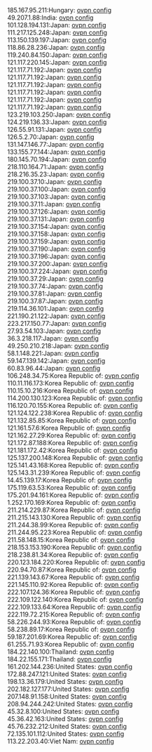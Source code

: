 185.167.95.211:Hungary: [ovpn config](vpn/185_167_95_211.ovpn)  
49.207.1.88:India: [ovpn config](vpn/49_207_1_88.ovpn)  
101.128.194.131:Japan: [ovpn config](vpn/101_128_194_131.ovpn)  
111.217.125.248:Japan: [ovpn config](vpn/111_217_125_248.ovpn)  
113.150.139.197:Japan: [ovpn config](vpn/113_150_139_197.ovpn)  
118.86.28.236:Japan: [ovpn config](vpn/118_86_28_236.ovpn)  
119.240.84.150:Japan: [ovpn config](vpn/119_240_84_150.ovpn)  
121.117.220.145:Japan: [ovpn config](vpn/121_117_220_145.ovpn)  
121.117.71.192:Japan: [ovpn config](vpn/121_117_71_192.ovpn)  
121.117.71.192:Japan: [ovpn config](vpn/121_117_71_192.ovpn)  
121.117.71.192:Japan: [ovpn config](vpn/121_117_71_192.ovpn)  
121.117.71.192:Japan: [ovpn config](vpn/121_117_71_192.ovpn)  
121.117.71.192:Japan: [ovpn config](vpn/121_117_71_192.ovpn)  
121.117.71.192:Japan: [ovpn config](vpn/121_117_71_192.ovpn)  
123.219.103.250:Japan: [ovpn config](vpn/123_219_103_250.ovpn)  
124.219.136.33:Japan: [ovpn config](vpn/124_219_136_33.ovpn)  
126.55.91.131:Japan: [ovpn config](vpn/126_55_91_131.ovpn)  
126.5.2.70:Japan: [ovpn config](vpn/126_5_2_70.ovpn)  
131.147.146.77:Japan: [ovpn config](vpn/131_147_146_77.ovpn)  
133.155.77.144:Japan: [ovpn config](vpn/133_155_77_144.ovpn)  
180.145.70.194:Japan: [ovpn config](vpn/180_145_70_194.ovpn)  
218.110.164.71:Japan: [ovpn config](vpn/218_110_164_71.ovpn)  
218.216.35.23:Japan: [ovpn config](vpn/218_216_35_23.ovpn)  
219.100.37.10:Japan: [ovpn config](vpn/219_100_37_10.ovpn)  
219.100.37.100:Japan: [ovpn config](vpn/219_100_37_100.ovpn)  
219.100.37.103:Japan: [ovpn config](vpn/219_100_37_103.ovpn)  
219.100.37.11:Japan: [ovpn config](vpn/219_100_37_11.ovpn)  
219.100.37.126:Japan: [ovpn config](vpn/219_100_37_126.ovpn)  
219.100.37.131:Japan: [ovpn config](vpn/219_100_37_131.ovpn)  
219.100.37.154:Japan: [ovpn config](vpn/219_100_37_154.ovpn)  
219.100.37.158:Japan: [ovpn config](vpn/219_100_37_158.ovpn)  
219.100.37.159:Japan: [ovpn config](vpn/219_100_37_159.ovpn)  
219.100.37.190:Japan: [ovpn config](vpn/219_100_37_190.ovpn)  
219.100.37.196:Japan: [ovpn config](vpn/219_100_37_196.ovpn)  
219.100.37.200:Japan: [ovpn config](vpn/219_100_37_200.ovpn)  
219.100.37.224:Japan: [ovpn config](vpn/219_100_37_224.ovpn)  
219.100.37.29:Japan: [ovpn config](vpn/219_100_37_29.ovpn)  
219.100.37.74:Japan: [ovpn config](vpn/219_100_37_74.ovpn)  
219.100.37.81:Japan: [ovpn config](vpn/219_100_37_81.ovpn)  
219.100.37.87:Japan: [ovpn config](vpn/219_100_37_87.ovpn)  
219.114.36.101:Japan: [ovpn config](vpn/219_114_36_101.ovpn)  
221.190.21.122:Japan: [ovpn config](vpn/221_190_21_122.ovpn)  
223.217.150.77:Japan: [ovpn config](vpn/223_217_150_77.ovpn)  
27.93.54.103:Japan: [ovpn config](vpn/27_93_54_103.ovpn)  
36.3.218.117:Japan: [ovpn config](vpn/36_3_218_117.ovpn)  
49.250.210.218:Japan: [ovpn config](vpn/49_250_210_218.ovpn)  
58.1.148.221:Japan: [ovpn config](vpn/58_1_148_221.ovpn)  
59.147.139.142:Japan: [ovpn config](vpn/59_147_139_142.ovpn)  
60.83.96.44:Japan: [ovpn config](vpn/60_83_96_44.ovpn)  
106.248.34.75:Korea Republic of: [ovpn config](vpn/106_248_34_75.ovpn)  
110.11.116.173:Korea Republic of: [ovpn config](vpn/110_11_116_173.ovpn)  
110.15.10.216:Korea Republic of: [ovpn config](vpn/110_15_10_216.ovpn)  
114.200.130.123:Korea Republic of: [ovpn config](vpn/114_200_130_123.ovpn)  
116.120.70.155:Korea Republic of: [ovpn config](vpn/116_120_70_155.ovpn)  
121.124.122.238:Korea Republic of: [ovpn config](vpn/121_124_122_238.ovpn)  
121.132.85.85:Korea Republic of: [ovpn config](vpn/121_132_85_85.ovpn)  
121.161.57.6:Korea Republic of: [ovpn config](vpn/121_161_57_6.ovpn)  
121.162.27.29:Korea Republic of: [ovpn config](vpn/121_162_27_29.ovpn)  
121.172.87.188:Korea Republic of: [ovpn config](vpn/121_172_87_188.ovpn)  
121.181.172.42:Korea Republic of: [ovpn config](vpn/121_181_172_42.ovpn)  
125.137.200.148:Korea Republic of: [ovpn config](vpn/125_137_200_148.ovpn)  
125.141.43.168:Korea Republic of: [ovpn config](vpn/125_141_43_168.ovpn)  
125.143.31.239:Korea Republic of: [ovpn config](vpn/125_143_31_239.ovpn)  
14.45.139.17:Korea Republic of: [ovpn config](vpn/14_45_139_17.ovpn)  
175.119.63.53:Korea Republic of: [ovpn config](vpn/175_119_63_53.ovpn)  
175.201.94.161:Korea Republic of: [ovpn config](vpn/175_201_94_161.ovpn)  
1.252.170.169:Korea Republic of: [ovpn config](vpn/1_252_170_169.ovpn)  
211.214.229.87:Korea Republic of: [ovpn config](vpn/211_214_229_87.ovpn)  
211.215.143.130:Korea Republic of: [ovpn config](vpn/211_215_143_130.ovpn)  
211.244.38.99:Korea Republic of: [ovpn config](vpn/211_244_38_99.ovpn)  
211.244.95.223:Korea Republic of: [ovpn config](vpn/211_244_95_223.ovpn)  
211.58.148.15:Korea Republic of: [ovpn config](vpn/211_58_148_15.ovpn)  
218.153.153.190:Korea Republic of: [ovpn config](vpn/218_153_153_190.ovpn)  
218.238.81.34:Korea Republic of: [ovpn config](vpn/218_238_81_34.ovpn)  
220.123.184.220:Korea Republic of: [ovpn config](vpn/220_123_184_220.ovpn)  
220.94.70.87:Korea Republic of: [ovpn config](vpn/220_94_70_87.ovpn)  
221.139.143.67:Korea Republic of: [ovpn config](vpn/221_139_143_67.ovpn)  
221.145.110.92:Korea Republic of: [ovpn config](vpn/221_145_110_92.ovpn)  
222.107.124.36:Korea Republic of: [ovpn config](vpn/222_107_124_36.ovpn)  
222.109.122.140:Korea Republic of: [ovpn config](vpn/222_109_122_140.ovpn)  
222.109.133.64:Korea Republic of: [ovpn config](vpn/222_109_133_64.ovpn)  
222.119.72.215:Korea Republic of: [ovpn config](vpn/222_119_72_215.ovpn)  
58.226.244.93:Korea Republic of: [ovpn config](vpn/58_226_244_93.ovpn)  
58.238.89.17:Korea Republic of: [ovpn config](vpn/58_238_89_17.ovpn)  
59.187.201.69:Korea Republic of: [ovpn config](vpn/59_187_201_69.ovpn)  
61.255.71.93:Korea Republic of: [ovpn config](vpn/61_255_71_93.ovpn)  
184.22.140.100:Thailand: [ovpn config](vpn/184_22_140_100.ovpn)  
184.22.155.171:Thailand: [ovpn config](vpn/184_22_155_171.ovpn)  
161.202.144.236:United States: [ovpn config](vpn/161_202_144_236.ovpn)  
172.88.247.121:United States: [ovpn config](vpn/172_88_247_121.ovpn)  
198.13.36.179:United States: [ovpn config](vpn/198_13_36_179.ovpn)  
202.182.127.177:United States: [ovpn config](vpn/202_182_127_177.ovpn)  
207.148.91.158:United States: [ovpn config](vpn/207_148_91_158.ovpn)  
208.94.244.242:United States: [ovpn config](vpn/208_94_244_242.ovpn)  
45.32.8.100:United States: [ovpn config](vpn/45_32_8_100.ovpn)  
45.36.42.163:United States: [ovpn config](vpn/45_36_42_163.ovpn)  
45.76.232.212:United States: [ovpn config](vpn/45_76_232_212.ovpn)  
72.135.101.112:United States: [ovpn config](vpn/72_135_101_112.ovpn)  
113.22.203.40:Viet Nam: [ovpn config](vpn/113_22_203_40.ovpn)  
